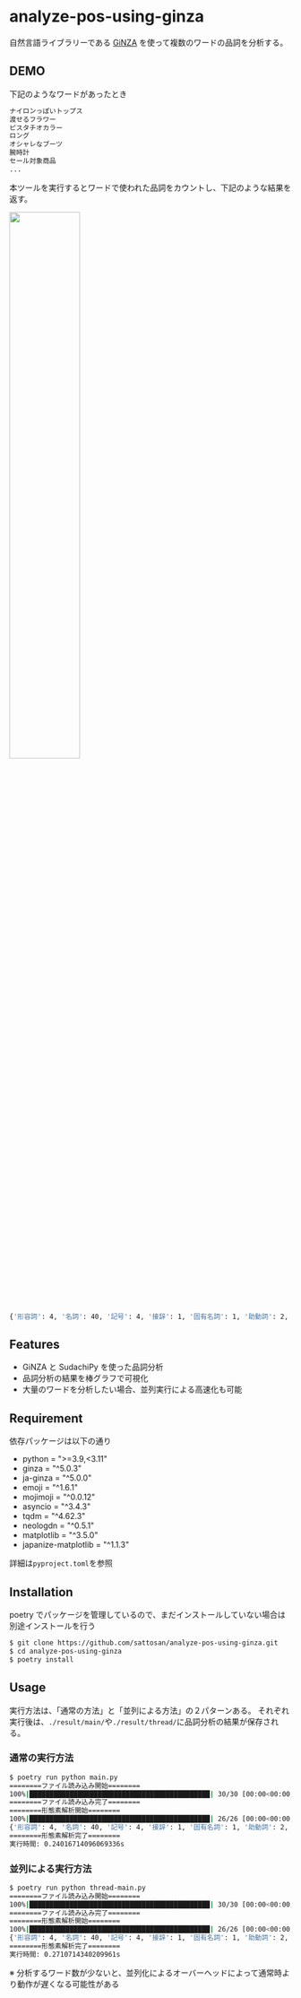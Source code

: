 # analyze-pos-using-ginza

自然言語ライブラリーである [GiNZA](https://megagonlabs.github.io/ginza/) を使って複数のワードの品詞を分析する。

## DEMO

下記のようなワードがあったとき

```txt
ナイロンっぽいトップス
渡せるフラワー
ピスタチオカラー
ロング
オシャレなブーツ
腕時計
セール対象商品
...
```

本ツールを実行するとワードで使われた品詞をカウントし、下記のような結果を返す。

<img src="https://user-images.githubusercontent.com/20574756/145008899-d95f68fb-0392-4378-a112-0db25e88295e.png" width=50%>


```bash
{'形容詞': 4, '名詞': 40, '記号': 4, '接辞': 1, '固有名詞': 1, '助動詞': 2, '接置詞': 3, '数詞': 1, '代名詞': 1, '動詞': 1}
```

## Features

- GiNZA と SudachiPy を使った品詞分析
- 品詞分析の結果を棒グラフで可視化
- 大量のワードを分析したい場合、並列実行による高速化も可能

## Requirement

依存パッケージは以下の通り

- python = ">=3.9,<3.11"
- ginza = "^5.0.3"
- ja-ginza = "^5.0.0"
- emoji = "^1.6.1"
- mojimoji = "^0.0.12"
- asyncio = "^3.4.3"
- tqdm = "^4.62.3"
- neologdn = "^0.5.1"
- matplotlib = "^3.5.0"
- japanize-matplotlib = "^1.1.3"

詳細は`pyproject.toml`を参照

## Installation

poetry でパッケージを管理しているので、まだインストールしていない場合は別途インストールを行う

```bash
$ git clone https://github.com/sattosan/analyze-pos-using-ginza.git
$ cd analyze-pos-using-ginza
$ poetry install
```

## Usage

実行方法は、「通常の方法」と「並列による方法」の２パターンある。
それぞれ実行後は、`./result/main/`や`./result/thread/`に品詞分析の結果が保存される。

### 通常の実行方法

```bash
$ poetry run python main.py
========ファイル読み込み開始========
100%|█████████████████████████████████████████████| 30/30 [00:00<00:00, 35128.17it/s]
========ファイル読み込み完了========
========形態素解析開始========
100%|█████████████████████████████████████████████| 26/26 [00:00<00:00, 99.57it/s]
{'形容詞': 4, '名詞': 40, '記号': 4, '接辞': 1, '固有名詞': 1, '助動詞': 2, '接置詞': 3, '数詞': 1, '代名詞': 1, '動詞': 1}
========形態素解析完了========
実行時間: 0.24016714096069336s
```

### 並列による実行方法

```bash
$ poetry run python thread-main.py
========ファイル読み込み開始========
100%|█████████████████████████████████████████████| 30/30 [00:00<00:00, 35128.17it/s]
========ファイル読み込み完了========
========形態素解析開始========
100%|█████████████████████████████████████████████| 26/26 [00:00<00:00, 99.57it/s]
{'形容詞': 4, '名詞': 40, '記号': 4, '接辞': 1, '固有名詞': 1, '助動詞': 2, '接置詞': 3, '数詞': 1, '代名詞': 1, '動詞': 1}
========形態素解析完了========
実行時間: 0.2710714340209961s
```

※ 分析するワード数が少ないと、並列化によるオーバーヘッドによって通常時より動作が遅くなる可能性がある
